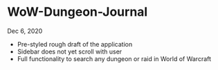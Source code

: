 # WoW-Dungeon-Journal

Dec 6, 2020
- Pre-styled rough draft of the application 
- Sidebar does not yet scroll with user
- Full functionality to search any dungeon or raid in World of Warcraft
